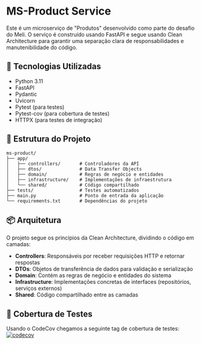 # MS-Product Service

Este é um microserviço de "Produtos" desenvolvido como parte do desafio do Meli. O serviço é construído usando FastAPI e segue usando Clean Architecture para garantir uma separação clara de responsabilidades e manutenibilidade do código.

## 🚀 Tecnologias Utilizadas

- Python 3.11
- FastAPI
- Pydantic
- Uvicorn
- Pytest (para testes)
- Pytest-cov (para cobertura de testes)
- HTTPX (para testes de integração)

## 📁 Estrutura do Projeto

```
ms-product/
├── app/
│   ├── controllers/       # Controladores da API
│   ├── dtos/              # Data Transfer Objects
│   ├── domain/            # Regras de negócio e entidades
│   ├── infrastructure/    # Implementações de infraestrutura
│   └── shared/            # Código compartilhado
├── tests/                 # Testes automatizados
├── main.py                # Ponto de entrada da aplicação
└── requirements.txt       # Dependências do projeto
```

## 📦 Arquitetura

O projeto segue os princípios da Clean Architecture, dividindo o código em camadas:

- **Controllers**: Responsáveis por receber requisições HTTP e retornar respostas
- **DTOs**: Objetos de transferência de dados para validação e serialização
- **Domain**: Contém as regras de negócio e entidades do sistema
- **Infrastructure**: Implementações concretas de interfaces (repositórios, serviços externos)
- **Shared**: Código compartilhado entre as camadas

## 🧪 Cobertura de Testes

Usando o CodeCov chegamos a seguinte tag de cobertura de testes:
[![codecov](https://codecov.io/gh/MercadoLibre-case/ms-product/branch/main/graph/badge.svg)](https://codecov.io/gh/MercadoLibre-case/ms-product)


